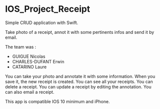 # IOS_Project_Receipt
Simple CRUD application with Swift. 

Take photo of a receipt, annot it with some pertinents infos and send it by email. 


The team was : 
  - GUIGUE Nicolas
  - CHARLES-DUFANT Erwin
  - CATARINO Laure


You can take your photo and annotate it with some information. When you save it, the new receipt is created.
You can see all your receipts.
You can delete a receipt.
You can update a receipt by editing the annotation.
You can also email a receipt.

This app is compatible IOS 10 minimum and iPhone.
